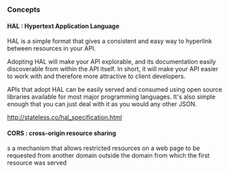 ### Concepts

#### HAL : Hypertext Application Language
HAL is a simple format that gives a consistent and easy way to hyperlink between resources in your API.

Adopting HAL will make your API explorable, and its documentation easily discoverable from within the API itself. 
In short, it will make your API easier to work with and therefore more attractive to client developers.


APIs that adopt HAL can be easily served and consumed using open source libraries available for most major programming languages. 
It's also simple enough that you can just deal with it as you would any other JSON.

http://stateless.co/hal_specification.html

#### CORS : cross-origin resource sharing
s a mechanism that allows restricted resources on a web page 
to be requested from another domain outside the domain from which the first resource was served
